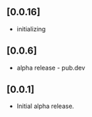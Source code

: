 ## [0.0.16]

* initializing

## [0.0.6]

* alpha release - pub.dev

## [0.0.1]

* Initial alpha release.
